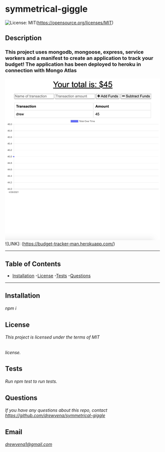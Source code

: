 # symmetrical-giggle
 
  ![License: MIT](https://img.shields.io/badge/License-MIT-yellow.svg)(https://opensource.org/licenses/MIT)

 ##  Description
 ### This project uses mongodb, mongoose, express, service workers and a manifest to create an application to track your budget! The application has been deployed to heroku in connection with Mongo Atlas
 ![SCREENSHOT](./image/budget.png)
 ![LINK]: (https://budget-tracker-man.herokuapp.com/)

 ---
 ## Table of Contents
 - [Installation](#installation)
 -[License](#license)
 -[Tests](#tests)
 -[Questions](#questions)
 ---
 ## Installation
 ###### npm i

 
 ## License
 ###### This project is licensed under the terms of MIT
 ###### license.
 
 
 ## Tests
 ###### Run npm test to run tests.
 
 ## Questions
 ###### If you have any questions about this repo, contact https://github.com/drewvena/symmetrical-giggle
 
 ## Email
 ###### drewvena1@gmail.com